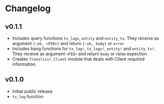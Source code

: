# Changelog

## v0.1.1

  - Includes query functions  `tx_logs`, `entity` and `entity_tx`. They receive as argument `{:ok, <PID>}` and return `{:ok, body}` or `error`
  - Includes bang functions for `tx_log!`, `tx_logs!`, `entity!` and `entity_tx!`. They receive as argument `<PID>` and return `body` or raise expection.
  - Creates `Translixir.Client` module that deals with Client required information.

## v0.1.0

  - Initial public release
  - `tx_log` function

